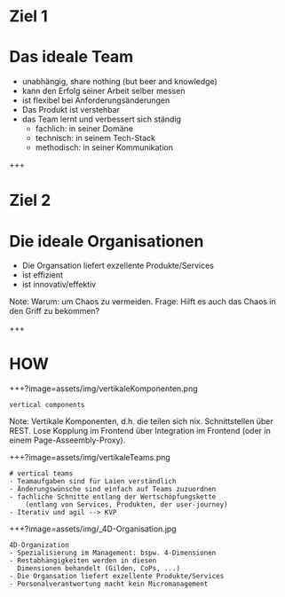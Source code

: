 <!-- .slide: style="text-align: left; font-size: 0.6em;"-->

# Ziel 1
# Das ideale Team
- unabhängig, share nothing (but beer and knowledge)
- kann den Erfolg seiner Arbeit selber messen 
- ist flexibel bei Anforderungsänderungen
- Das Produkt ist verstehbar
- das Team lernt und verbessert sich ständig
	- fachlich: in seiner Domäne
	- technisch: in seinem Tech-Stack
	- methodisch: in seiner Kommunikation

+++
<!-- .slide: style="text-align: left; font-size: 0.6em;" -->
# Ziel 2
# Die ideale Organisationen
- Die Organsation liefert exzellente Produkte/Services
- ist effizient 
- ist innovativ/effektiv


Note:
Warum: um Chaos zu vermeiden. 
Frage: Hilft es auch das Chaos in den Griff zu bekommen?

+++
<!-- .slide: style="text-align: left; font-size: 0.6em;" -->
# HOW
<!-- .element: style="font-size: 5em; "-->

+++?image=assets/img/vertikaleKomponenten.png
<!-- .slide: data-background="#EBD5D6" style="text-align: left; font-size: 0.6em;" -->
	vertical components
<!-- .element: class="fragment fade-out" style="font-size: 2em; color: #ff7700;" -->
Note:
Vertikale Komponenten, d.h. die teilen sich nix. Schnittstellen über REST. Lose Kopplung im Frontend über Integration im Frontend (oder in  einem Page-Asseembly-Proxy).


+++?image=assets/img/vertikaleTeams.png
<!-- .slide: data-background="#EBD5D6" style="text-align: left; font-size: 0.6em;" -->
	# vertical teams
	- Teamaufgaben sind für Laien verständlich
	- Änderungswünsche sind einfach auf Teams zuzuordnen
	- fachliche Schnitte entlang der Wertschöpfungskette
    	(entlang von Services, Produkten, der user-journey)
	- Iterativ und agil --> KVP
<!-- .element: class="fragment fade-out" style="font-size: 1em; color: #ff7700;" -->

+++?image=assets/img/_4D-Organisation.jpg
<!-- .slide: data-background="#EBD5D6" style="text-align: left; font-size: 0.6em;" -->
	4D-Organization
	- Spezialisierung im Management: bspw. 4-Dimensionen
	- Restabhängigkeiten werden in diesen 
	  Dimensionen behandelt (Gilden, CoPs, ...)
	- Die Organsation liefert exzellente Produkte/Services
	- Personalverantwortung macht kein Micromanagement
<!-- .element: class="fragment fade-out" style="font-size: 1em; color: #ff7700;" -->



